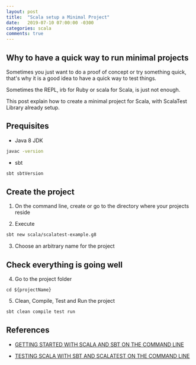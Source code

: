 ```yaml
---
layout: post
title:  "Scala setup a Minimal Project"
date:   2019-07-10 07:00:00 -0300
categories: scala
comments: true
---
```


## Why to have a quick way to run minimal projects

Sometimes you just want to do a proof of concept or try something quick, that's why it is a good idea to have a quick way to test things.

Sometimes the REPL, irb for Ruby or scala for Scala, is just not enough.

This post explain how to create a minimal project for Scala, with ScalaTest Library already setup.

## Prequisites

* Java 8 JDK

```bash
javac -version
```

* sbt

```bash
sbt sbtVersion
```

## Create the project

1. On the command line, create or go to the directory where your projects reside

2. Execute

```bash
sbt new scala/scalatest-example.g8
```

3. Choose an arbitrary name for the project

## Check everything is going well

4. Go to the project folder

```
cd ${projectName}
```

5. Clean, Compile, Test and Run the project

```bash
sbt clean compile test run
```

## References

* [GETTING STARTED WITH SCALA AND SBT ON THE COMMAND LINE](https://docs.scala-lang.org/getting-started-sbt-track/getting-started-with-scala-and-sbt-on-the-command-line.html)

* [TESTING SCALA WITH SBT AND SCALATEST ON THE COMMAND LINE](https://docs.scala-lang.org/getting-started-sbt-track/testing-scala-with-sbt-on-the-command-line.html)
